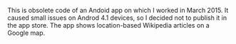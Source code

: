 This is obsolete code of an Andoid app on which I worked in March 2015. It caused small issues on Androd 4.1 devices, so I decided not to publish it in the app store. The app shows location-based Wikipedia articles on a Google map.

